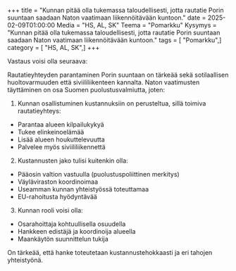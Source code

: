 +++
title = "Kunnan pitää olla tukemassa taloudellisesti, jotta rautatie Porin suuntaan saadaan Naton vaatimaan liikennöitävään kuntoon."
date = 2025-02-09T01:00:00
Media = "HS, AL, SK"
Teema = "Pomarkku"
Kysymys = "Kunnan pitää olla tukemassa taloudellisesti, jotta rautatie Porin suuntaan saadaan Naton vaatimaan liikennöitävään kuntoon."
tags = [ "Pomarkku",]
category = [ "HS, AL, SK",]
+++

Vastaus voisi olla seuraava:

Rautatieyhteyden parantaminen Porin suuntaan on tärkeää sekä sotilaallisen huoltovarmuuden että siviililiikenteen kannalta. Naton vaatimusten täyttäminen on osa Suomen puolustusvalmiutta, joten:

1. Kunnan osallistuminen kustannuksiin on perusteltua, sillä toimiva rautatieyhteys:
- Parantaa alueen kilpailukykyä
- Tukee elinkeinoelämää
- Lisää alueen houkuttelevuutta
- Palvelee myös siviililiikennettä

2. Kustannusten jako tulisi kuitenkin olla:
- Pääosin valtion vastuulla (puolustuspoliittinen merkitys)
- Väyläviraston koordinoimaa
- Useamman kunnan yhteistyössä toteuttamaa
- EU-rahoitusta hyödyntävää

3. Kunnan rooli voisi olla:
- Osarahoittaja kohtuullisella osuudella
- Hankkeen edistäjä ja koordinoija alueella
- Maankäytön suunnittelun tukija

On tärkeää, että hanke toteutetaan kustannustehokkaasti ja eri tahojen yhteistyönä.